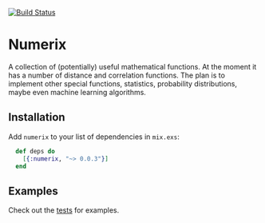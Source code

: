 [![Build Status](https://travis-ci.org/safwank/Numerix.svg?branch=master)](https://travis-ci.org/safwank/Numerix)

# Numerix

A collection of (potentially) useful mathematical functions. At the moment it has a number of distance and correlation functions. The plan is to implement other special functions, statistics, probability distributions, maybe even machine learning algorithms.

## Installation

Add `numerix` to your list of dependencies in `mix.exs`:

```elixir
  def deps do
    [{:numerix, "~> 0.0.3"}]
  end
```

## Examples

Check out the [tests](https://github.com/safwank/Numerix/tree/master/test) for examples.
